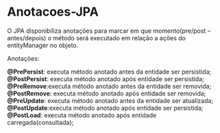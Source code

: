 # Anotacoes-JPA

<p>O JPA disponibiliza anotações para marcar em que momento(pre/post – antes/depois) o método será executado em relação a ações do entityManager no objeto.</p>

Anotações:<br/>

<strong>@PrePersist</strong>: executa método anotado antes da entidade ser persistida;<br/>
<strong>@PostPersist</strong>: executa método anotado após entidade ser persistida;<br/>
<strong>@PreRemove</strong>:executa método anotado antes da entidade ser removida;<br/>
<strong>@PostRemove</strong>: executa método anotado após entidade ser removida;<br/>
<strong>@PreUpdate</strong>: executa método anotado antes da entidade ser atualizada;<br/>
<strong>@PostUpdate</strong>:executa método anotado após entidade ser persistida;<br/>
<strong>@PostLoad</strong>: executa método anotado após entidade carregada(consultada);<br/>
